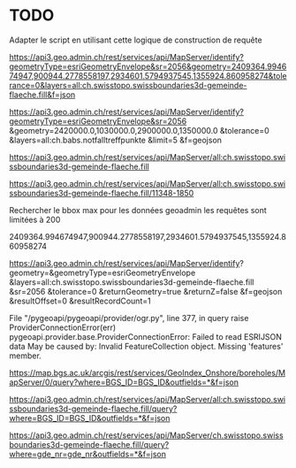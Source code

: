 # TODO

Adapter le script en utilisant cette logique de construction de requête

https://api3.geo.admin.ch/rest/services/api/MapServer/identify?geometryType=esriGeometryEnvelope&sr=2056&geometry=2409364.994674947,900944.2778558197,2934601.5794937545,1355924.860958274&tolerance=0&layers=all:ch.swisstopo.swissboundaries3d-gemeinde-flaeche.fill&f=json


https://api3.geo.admin.ch/rest/services/api/MapServer/identify?geometryType=esriGeometryEnvelope&sr=2056
&geometry=2420000.0,1030000.0,2900000.0,1350000.0
&tolerance=0
&layers=all:ch.babs.notfalltreffpunkte
&limit=5
&f=geojson





https://api3.geo.admin.ch/rest/services/api/MapServer/all:ch.swisstopo.swissboundaries3d-gemeinde-flaeche.fill



https://api3.geo.admin.ch/rest/services/api/MapServer/all:ch.swisstopo.swissboundaries3d-gemeinde-flaeche.fill/11348-1850

Rechercher le bbox max pour les données geoadmin
les requêtes sont limitées à 200

2409364.994674947,900944.2778558197,2934601.5794937545,1355924.860958274

https://api3.geo.admin.ch/rest/services/api/MapServer/identify?
geometry=&geometryType=esriGeometryEnvelope
&layers=all:ch.swisstopo.swissboundaries3d-gemeinde-flaeche.fill
&sr=2056
&tolerance=0
&returnGeometry=true
&returnZ=false
&f=geojson
&resultOffset=0
&resultRecordCount=1


File "/pygeoapi/pygeoapi/provider/ogr.py", line 377, in query raise ProviderConnectionError(err)
pygeoapi.provider.base.ProviderConnectionError: Failed to read ESRIJSON data
May be caused by: Invalid FeatureCollection object. Missing 'features' member.

https://map.bgs.ac.uk/arcgis/rest/services/GeoIndex_Onshore/boreholes/MapServer/0/query?where=BGS_ID=BGS_ID&outfields=*&f=json

https://api3.geo.admin.ch/rest/services/api/MapServer/all:ch.swisstopo.swissboundaries3d-gemeinde-flaeche.fill/query?where=BGS_ID=BGS_ID&outfields=*&f=json

https://api3.geo.admin.ch/rest/services/api/MapServer/ch.swisstopo.swissboundaries3d-gemeinde-flaeche.fill/query?where=gde_nr=gde_nr&outfields=*&f=json

